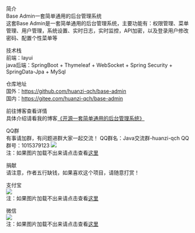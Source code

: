 简介<br/> 
Base Admin一套简单通用的后台管理系统<br/> 
这套Base Admin是一套简单通用的后台管理系统，主要功能有：权限管理、菜单管理、用户管理，系统设置、实时日志，实时监控，API加密，以及登录用户修改密码、配置个性菜单等<br/> 

技术栈<br/> 
前端：layui<br/> 
java后端：SpringBoot + Thymeleaf + WebSocket + Spring Security + SpringData-Jpa + MySql<br/> 

仓库地址<br/> 
国外：https://github.com/huanzi-qch/base-admin<br/> 
国内：https://gitee.com/huanzi-qch/base-admin<br/> 

前往博客查看详情<br/> 
具体介绍请看我的博客[《开源一套简单通用的后台管理系统》](https://www.cnblogs.com/huanzi-qch/p/11534203.html)<br/> 

QQ群<br/>
有事请加群，有问题进群大家一起交流！
QQ群名：Java交流群-huanzi-qch
QQ群号：1015379123
![](http://huanzi-qch.gitee.io/file-server/images/qq.png) 
<br/>注：如果图片加载不出来请点击查看[这里](http://huanzi-qch.gitee.io/file-server/images/qq.png)

捐献<br/>
请注意，作者五行缺钱，如果喜欢这个项目，请随意打赏！

支付宝<br/>
![](http://huanzi-qch.gitee.io/file-server/images/zhifubao.png) 
<br/>注：如果图片加载不出来请点击查看[这里](http://huanzi-qch.gitee.io/file-server/images/zhifubao.png) 

微信<br/>
![](http://huanzi-qch.gitee.io/file-server/images/weixin.png) 
<br/>注：如果图片加载不出来请点击查看[这里](http://huanzi-qch.gitee.io/file-server/images/weixin.png) 